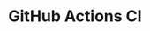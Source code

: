 # GitHub Actions CI





















































































































































































































































































































































































































































































































































































































































































































































































































































































































































































































































































































































































































































































































































































































































































































































































































































































































































































































































































































































































































































































































































































































































































































































































































































































































































































































































































































































































































































































































